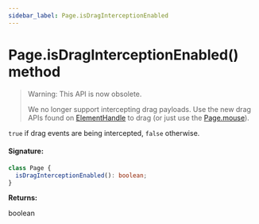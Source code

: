 ```yaml
---
sidebar_label: Page.isDragInterceptionEnabled
---
```


# Page.isDragInterceptionEnabled() method

> Warning: This API is now obsolete.
>
> We no longer support intercepting drag payloads. Use the new drag APIs found on [ElementHandle](./puppeteer.elementhandle.md) to drag (or just use the [Page.mouse](./puppeteer.page.mouse.md)).

`true` if drag events are being intercepted, `false` otherwise.

#### Signature:

```typescript
class Page {
  isDragInterceptionEnabled(): boolean;
}
```

**Returns:**

boolean
